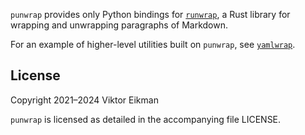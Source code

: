 `punwrap` provides only Python bindings for
[`runwrap`](https://github.com/veikman/runwrap), a Rust library for wrapping
and unwrapping paragraphs of Markdown.

For an example of higher-level utilities built on `punwrap`, see
[`yamlwrap`](https://github.com/veikman/yamlwrap).

## License

Copyright 2021–2024 Viktor Eikman

`punwrap` is licensed as detailed in the accompanying file LICENSE.

